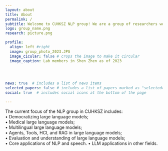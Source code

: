 ```yaml
---
layout: about
title: About
permalink: /
subtitle: Welcome to CUHKSZ NLP group! We are a group of researchers working on natural language processing in the <a href="https://sds.cuhk.edu.cn/">School of Data Science</a> at the <a href="https://cuhk.edu.cn/zh-hans">The Chinese University of HongKong, Shenzhen  </a> and <a href="https://www.sribd.cn/"> SRIBD </a>.
logo: group_name.png
research: picture.png

profile:
  align: left #right
  image: group_photo_2023.JPG
  image_cicular: false # crops the image to make it circular
  image_caption: Lab members in Shen Zhen as of 2023
  



news: true  # includes a list of news items
selected_papers: false # includes a list of papers marked as "selected={true}"
social: true  # includes social icons at the bottom of the page

---
```

The current focus of the NLP group in CUHKSZ includes:<br>
&#8226; Democratizing large language models;<br>
&#8226; Medical large language models;<br>
&#8226; Multilingual large language models;<br>
&#8226; Agents, Tools, HCI, and RAG in large language models;<br>
&#8226; Evaluation and understanding of large language models;<br>
&#8226; Core applications of NLP and speech.
&#8226; LLM applications in other fields.<br><br>

<!-- Write your biography here. Tell the world about yourself. Link to your favorite [subreddit](http://reddit.com). You can put a picture in, too. The code is already in, just name your picture `prof_pic.jpg` and put it in the `img/` folder.

Put your address / P.O. box / other info right below your picture. You can also disable any these elements by editing `profile` property of the YAML header of your `_pages/about.md`. Edit `_bibliography/papers.bib` and Jekyll will render your [publications page](/al-folio/publications/) automatically.

Link to your social media connections, too. This theme is set up to use [Font Awesome icons](http://fortawesome.github.io/Font-Awesome/) and [Academicons](https://jpswalsh.github.io/academicons/), like the ones below. Add your Facebook, Twitter, LinkedIn, Google Scholar, or just disable all of them. -->
